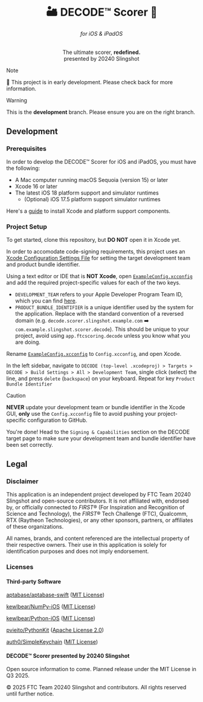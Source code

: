 <h1 align="center">🏜️ DECODE™ Scorer 🔎</h1>

<h6 align="center">for iOS & iPadOS</h6>

<p align="center">
  The ultimate scorer, <b>redefined.</b>
  <br />
  presented by 20240 Slingshot
</p>


> [!NOTE]
> 🚧 This project is in early development. Please check back for more information.

> [!WARNING]
> This is the **development** branch. Please ensure you are on the right branch.

## Development

### Prerequisites

In order to develop the DECODE™ Scorer for iOS and iPadOS, you must have the following:

- A Mac computer running macOS Sequoia (version 15) or later
- Xcode 16 or later
- The latest iOS 18 platform support and simulator runtimes
  - (Optional) iOS 17.5 platform support simulator runtimes

Here's a [guide](https://gist.github.com/JiningLiu/59ce150600c781533736b41ca0615805) to install Xcode and platform support components.

### Project Setup

To get started, clone this repository, but **DO NOT** open it in Xcode yet.

In order to accomodate code-signing requirements, this project uses an [Xcode Configuration Settings File](https://developer.apple.com/documentation/xcode/adding-a-build-configuration-file-to-your-project) for setting the target development team and product bundle identifier.

Using a text editor or IDE that is **NOT Xcode**, open [`ExampleConfig.xcconfig`](./ExampleConfig.xcconfig) and add the required project-specific values for each of the two keys.

- `DEVELOPMENT_TEAM` refers to your Apple Developer Program Team ID, which you can find [here](https://developer.apple.com/account#MembershipDetailsCard).
- `PRODUCT_BUNDLE_IDENTIFIER` is a unique identifier used by the system for the application. Replace with the standard convention of a reversed domain (e.g. `decode.scorer.slingshot.example.com` ➡️ `com.example.slingshot.scorer.decode`). This should be unique to your project, avoid using `app.ftcscoring.decode` unless you know what you are doing.

Rename [`ExampleConfig.xcconfig`](./ExampleConfig.xcconfig) to `Config.xcconfig`, and open Xcode.

In the left sidebar, navigate to `DECODE (top-level .xcodeproj) > Targets > DECODE > Build Settings > All > Development Team`, single click (select) the line, and press `delete` (`backspace`) on your keyboard. Repeat for key `Product Bundle Identifier`

> [!CAUTION]
> **NEVER** update your development team or bundle identifier in the Xcode GUI, **only** use the `Config.xcconfig` file to avoid pushing your project-specific configuration to GitHub. 

You're done! Head to the `Signing & Capabilities` section on the DECODE target page to make sure your development team and bundle identifier have been set correctly.

## Legal

### Disclaimer

This application is an independent project developed by FTC Team 20240 Slingshot and open-source contributors. It is not affiliated with, endorsed by, or officially connected to *FIRST*® (For Inspiration and Recognition of Science and Technology), the *FIRST*® Tech Challenge (FTC), Qualcomm, RTX (Raytheon Technologies), or any other sponsors, partners, or affiliates of these organizations.

All names, brands, and content referenced are the intellectual property of their respective owners. Their use in this application is solely for identification purposes and does not imply endorsement.

### Licenses

#### Third-party Software

[aptabase/aptabase-swift](https://github.com/aptabase/aptabase-swift) ([MIT License](https://github.com/aptabase/aptabase-swift/blob/main/LICENSE))

[kewlbear/NumPy-iOS](https://github.com/kewlbear/NumPy-iOS) ([MIT License](https://github.com/kewlbear/NumPy-iOS/blob/main/LICENSE))

[kewlbear/Python-iOS](https://github.com/kewlbear/Python-iOS) ([MIT License](https://github.com/kewlbear/Python-iOS/blob/kivy-ios/LICENSE))

[pvieito/PythonKit](https://github.com/pvieito/PythonKit) ([Apache License 2.0](https://github.com/pvieito/PythonKit/blob/master/LICENSE.txt))

[auth0/SimpleKeychain](https://github.com/auth0/SimpleKeychain) ([MIT License](https://github.com/auth0/SimpleKeychain/blob/master/LICENSE))

#### DECODE™ Scorer presented by 20240 Slingshot

Open source information to come. Planned release under the MIT License in Q3 2025.

© 2025 FTC Team 20240 Slingshot and contributors. All rights reserved until further notice.

